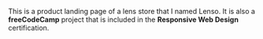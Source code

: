 This is a product landing page of a lens store that I named Lenso.
It is also a **freeCodeCamp** project that is included in the **Responsive Web Design** certification.
